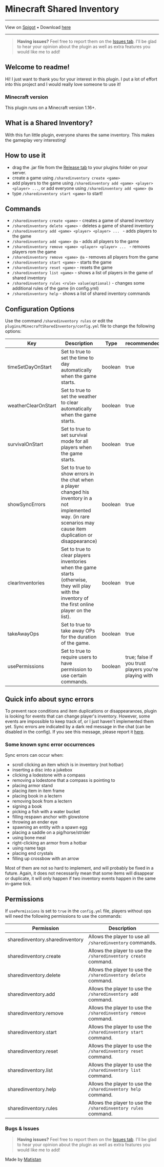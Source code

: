 # Minecraft Shared Inventory

---

View on [Spigot](https://www.spigotmc.org/resources/shared-inventory.109491/) •
Download [here](https://github.com/Matistan/MinecraftSharedInventory/releases)

---

> **Having issues?** Feel free to report them on the [Issues tab](https://github.com/Matistan/MinecraftSharedInventory/issues). I'll be glad to hear your opinion about the plugin as well as extra features you would like me to add!

## Welcome to readme!

Hi! I just want to thank you for your interest in this plugin. I put a lot of effort into this project and I would really love someone to use it!

### Minecraft version

This plugin runs on a Minecraft version 1.16+.

## What is a Shared Inventory?

With this fun little plugin, everyone shares the same inventory. This makes the gameplay very interesting!

## How to use it

- drag the .jar file from the [Release tab](https://github.com/Matistan/MinecraftSharedInventory/releases) to your plugins folder on your server.
- create a game using `/sharedinventory create <game>`
- add players to the game using `/sharedinventory add <game> <player> <player> ...`, or add everyone using `/sharedinventory add <game> @a`
- type `/sharedinventory start <game>` to start!

## Commands

- `/sharedinventory create <game>` - creates a game of shared inventory
- `/sharedinventory delete <game>` - deletes a game of shared inventory
- `/sharedinventory add <game> <player> <player> ... ` - adds players to the game
- `/sharedinventory add <game> @a` - adds all players to the game
- `/sharedinventory remove <game> <player> <player> ... ` - removes players rom the game
- `/sharedinventory remove <game> @a` - removes all players from the game
- `/sharedinventory start <game>` - starts the game
- `/sharedinventory reset <game>` - resets the game
- `/sharedinventory list <game>` - shows a list of players in the game of shared inventory
- `/sharedinventory rules <rule> value(optional)` - changes some additional rules of the game (in config.yml)
- `/sharedinventory help` - shows a list of shared inventory commands

## Configuration Options

Use the command `/sharedinventory rules` or edit the `plugins/MinecraftSharedInventory/config.yml` file to change the following options:

| Key                 | Description                                                                                                                                                          | Type    | recommended                                          |
|---------------------|----------------------------------------------------------------------------------------------------------------------------------------------------------------------|---------|------------------------------------------------------|
| timeSetDayOnStart   | Set to true to set the time to day automatically when the game starts.                                                                                               | boolean | true                                                 |
| weatherClearOnStart | Set to true to set the weather to clear automatically when the game starts.                                                                                          | boolean | true                                                 |
| survivalOnStart     | Set to true to set survival mode for all players when the game starts.                                                                                               | boolean | true                                                 |
| showSyncErrors      | Set to true to show errors in the chat when a player changed his inventory in a not implemented way. (in rare scenarios may cause item duplication or disappearance) | boolean | true                                                 |
| clearInventories    | Set to true to clear players inventories when the game starts (otherwise, they will play with the inventory of the first online player on the list).                 | boolean | true                                                 |
| takeAwayOps         | Set to true to take away OPs for the duration of the game.                                                                                                           | boolean | true                                                 |
| usePermissions      | Set to true to require users to have permission to use certain commands.                                                                                             | boolean | true; false if you trust players you're playing with |

## Quick info about sync errors

To prevent race conditions and item duplications or disappearances, plugin is looking for events that can change player's inventory. However, some events are impossible to keep track of, or I just haven't implemented them yet.
Sync errors are indicated by a dark red message in the chat (can be disabled in the config). If you see this message, please report it [here](https://github.com/Matistan/MinecraftSharedInventory/issues).

### Some known sync error occurrences

Sync errors can occur when:

- scroll clicking an item which is in inventory (not hotbar)
- inserting a disc into a jukebox
- clicking a lodestone with a compass
- removing a lodestone that a compass is pointing to
- placing armor stand
- placing item in item frame
- placing book in a lectern
- removing book from a lectern
- signing a book
- picking a fish with a water bucket
- filling respawn anchor with glowstone
- throwing an ender eye
- spawning an entity with a spawn egg
- placing a saddle on a pig/horse/strider
- using bone meal
- right-clicking an armor from a hotbar
- using name tags
- placing end crystals
- filling up crossbow with an arrow

Most of them are not so hard to implement, and will probably be fixed in a future. Again, it does not necessarily mean that some items will disappear or duplicate, it will only happen
if two inventory events happen in the same in-game tick.

## Permissions

If `usePermissions` is set to `true` in the `config.yml` file, players without ops will need the following permissions to use the commands:

| Permission                      | Description                                                     |
|---------------------------------|-----------------------------------------------------------------|
| sharedinventory.sharedinventory | Allows the player to use all `/sharedinventory` commands.       |
| sharedinventory.create          | Allows the player to use the `/sharedinventory create` command. |
| sharedinventory.delete          | Allows the player to use the `/sharedinventory delete` command. |
| sharedinventory.add             | Allows the player to use the `/sharedinventory add` command.    |
| sharedinventory.remove          | Allows the player to use the `/sharedinventory remove` command. |
| sharedinventory.start           | Allows the player to use the `/sharedinventory start` command.  |
| sharedinventory.reset           | Allows the player to use the `/sharedinventory reset` command.  |
| sharedinventory.list            | Allows the player to use the `/sharedinventory list` command.   |
| sharedinventory.help            | Allows the player to use the `/sharedinventory help` command.   |
| sharedinventory.rules           | Allows the player to use the `/sharedinventory rules` command.  |

### Bugs & Issues

> **Having issues?** Feel free to report them on the [Issues tab](https://github.com/Matistan/MinecraftSharedInventory/issues). I'll be glad to hear your opinion about the plugin as well as extra features you would like me to add!

Made by [Matistan](https://github.com/Matistan)